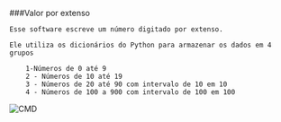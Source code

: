 ###Valor por extenso 

	Esse software escreve um número digitado por extenso. 
	
	Ele utiliza os dicionários do Python para armazenar os dados em 4 grupos
		
	 	1-Números de 0 até 9
		2 - Números de 10 até 19 
		3 - Números de 20 até 90 com intervalo de 10 em 10 
		4 - Números de 100 a 900 com intervalo de 100 em 100
		
![CMD](https://i.imgur.com/kulhNjS.png "CMD")